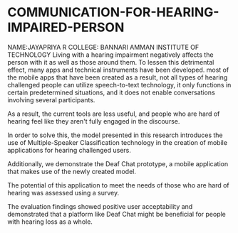 # COMMUNICATION-FOR-HEARING-IMPAIRED-PERSON
NAME:JAYAPRIYA R
COLLEGE: BANNARI AMMAN INSTITUTE OF TECHNOLOGY 
Living with a hearing impairment negatively affects the person with it as well as those around them. To lessen this detrimental effect,
many apps and technical instruments have been developed. most of the mobile apps that have been created as a result, not all types of
hearing challenged people can utilize speech-to-text technology, it only functions in certain predetermined situations, and it does not
enable conversations involving several participants.

As a result, the current tools are less useful, and people who are hard of hearing feel like they aren't fully engaged in the discourse.

In order to solve this, the model presented in this research introduces the use of Multiple-Speaker Classification technology in the
creation of mobile applications for hearing challenged users.

Additionally, we demonstrate the Deaf Chat prototype, a mobile application that makes use of the newly created model.

The potential of this application to meet the needs of those who are hard of hearing was assessed using a survey.

The evaluation findings showed positive user acceptability and demonstrated that a platform like Deaf Chat might be beneficial for
people with hearing loss as a whole.
